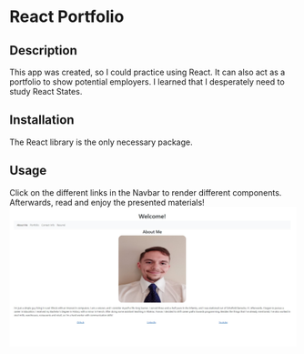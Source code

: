 # React Portfolio

## Description

This app was created, so I could practice using React. It can also act as a portfolio to show potential employers. I learned that I desperately need to study React States.

## Installation

The React library is the only necessary package.

## Usage

Click on the different links in the Navbar to render different components. Afterwards, read and enjoy the presented materials!
![](./src/images/screencap.jpg)
